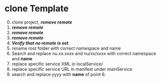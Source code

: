 # clone Template

0. clone project, ***remove remote***
1. ***remove remote***
2. ***remove remote***
3. ***remove remote***
4. ***Verify that no remote is set***
5. rename root folder with correct namespace and name
6. Search and replace nu.xx.xxxx and nu/xx/xxxx with correct namespace and **name**
7. replace specific service XML in localService/
8. replace specific service URL in manifest under mainService
9. search and replace yyyy with **name** of point 6.
